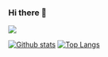 ### Hi there 👋
![](https://komarev.com/ghpvc/?username=trantuananh1996)
<!--
**trantuananh1996/trantuananh1996** is a ✨ _special_ ✨ repository because its `README.md` (this file) appears on your GitHub profile.

Here are some ideas to get you started:

- 🔭 I’m currently working on ...
- 🌱 I’m currently learning ...
- 👯 I’m looking to collaborate on ...
- 🤔 I’m looking for help with ...
- 💬 Ask me about ...
- 📫 How to reach me: ...
- 😄 Pronouns: ...
- ⚡ Fun fact: ...
-->
[![Github stats](https://github-readme-stats.vercel.app/api?username=trantuananh1996&hide=issues&show_icons=true)](https://github.com/trantuananh1996)
[![Top Langs](https://github-readme-stats.vercel.app/api/top-langs/?username=trantuananh1996&layout=compact)](https://github.com/trantuananh1996)
